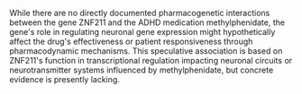 While there are no directly documented pharmacogenetic interactions between the gene ZNF211 and the ADHD medication methylphenidate, the gene's role in regulating neuronal gene expression might hypothetically affect the drug's effectiveness or patient responsiveness through pharmacodynamic mechanisms. This speculative association is based on ZNF211's function in transcriptional regulation impacting neuronal circuits or neurotransmitter systems influenced by methylphenidate, but concrete evidence is presently lacking.